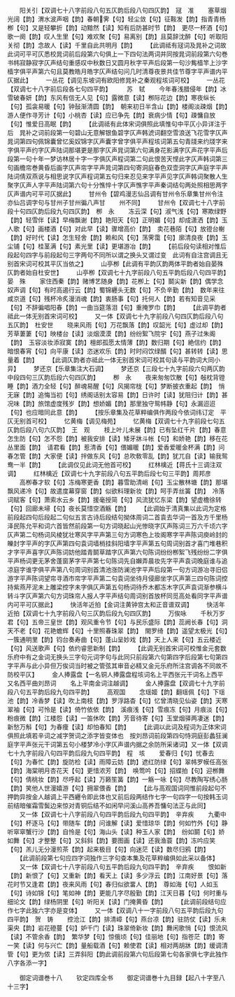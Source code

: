 <!-- { "loadSidebar": true } -->
　　阳关引【双调七十八字前段八句五仄韵后段八句四仄韵】　冦　准
　　塞草烟光阔【韵】渭水波声咽【韵】春朝霁【句】轻尘敛【句】征鞍发【韵】指青青杨栁【句】又是轻攀折【韵】动黯然【读】知有后防甚时节【韵】　更尽一杯酒【句】歌一阕【韵】叹人生里【句】难欢聚【句】易离别【韵】且莫辞沈醉【句】听取阳关彻【韵】念故人【读】千里自此共明月【韵】
　　【此调祗有冦词及晁补之词故此词可平可仄悉校晁词前后段第六句俱上一下四句法两词并同按晁词前段第六句巻书帏寂静寂字仄声结句重感叹中秋数日又圆月秋字平声后段第一句沙觜樯竿上沙字樯字俱平声第六句且莫教皓月皓字仄声结句问几时清尊夜景共佳节尊字平声谱内平仄据此】
　　一丛花【调见东坡词有欧阳修晁补之秦观程垓词可校】
　　一丛花【双调七十八字前后段各七句四平韵】　　　苏　轼
　　今年春浅腊侵年【韵】冰雪破春妍【韵】东风有信无人见【句】露微意【读】栁际花边【韵】寒夜纵长【句】孤衾易暖【句】钟鼔渐清圆【韵】　朝来初日半含山【韵】楼阁淡疎烟【韵】游人便作寻芳计【句】小桃杏【读】应已争先【韵】衰病少情【句】疎慵自放【句】惟爱日高眠【韵】
　　【此调祗有此体宋词俱照此填惟句中平仄小异详注于后　晁补之词前段第一句碧山无意解银鱼碧字仄声韩淲词翻空雪浪送飞花雪字仄声晁词第四句佩锦囊曾忆奚奴锦字仄声囊字曾字俱平声程垓词第五句青牋来约牋字来字俱平声约字仄声陆词那堪更是那字仄声晁词第六句满身花影满字仄声花字平声后段第一句十年一梦访林居十字一字俱仄声程词第二句此恨苦天悭此字仄声韩词第三句画檐帘巻黄昏后画字仄声帘字平声晁词第四句寄洞庭春色双壶洞字仄声庭字平声陆词倩双燕说与相思说字仄声程词第五句归来忍见来字平声见字仄声韩词聚散人生聚字仄声人字平声陆词第六句十分憔悴十字仄声憔字平声秦词结句两处照相思两字仄声谱内可平可仄据此】
　　甘州令【碧鸡漫志仙吕调有甘州令乐章集甘州令注亦仙吕调字句与甘州子甘州徧八声甘
　　州不同】
　　甘州令【双调七十八字前段十句四仄韵后段九句四仄韵】　栁　永
　　冻云深【句】淑气浅【句】寒欺绿野【韵】轻雪伴【读】早梅飘谢【韵】艳阳天【句】正明媚【句】却成潇洒【韵】玉人歌【句】画楼酒【句】对此早【读】骤增高价【韵】　卖花巷陌【句】放镫台榭【韵】好时代【读】怎生轻舍【韵】赖和风【句】荡霁霭【句】廓清良夜【韵】玉尘铺【句】桂茎满【句】素光里【读】更堪游冶【韵】
　　【前后段句读相对惟后段起句四字与前段起句三字两句不同所以谓之换头又谓过变　此词有自注宫调且无别首宋词可校其平仄当依之】
　　山亭栁【此调有平韵仄韵两体平韵者始自晏殊仄韵者始自杜安世】
　　山亭栁【双调七十九字前段八句五平韵后段八句四平韵】　晏　殊
　　家住西秦【韵】赌博艺随身【韵】花栁上【句】鬬尖新【韵】偶学念奴声调【句】有时高遏行云【韵】蜀锦纒头无数【句】不负辛勤【韵】　数年来往咸京道【句】残杯冷炙漫消魂【韵】衷肠事【句】托何人【韵】若有知音见采【句】不辞徧唱阳春【韵】一曲当筵落泪【句】重掩罗巾【韵】
　　【此调平韵者祗此一体无别首宋词可校】
　　又一体【双调七十九字前段八句四仄韵后段八句五仄韵】　杜安世
　　晓来风雨【句】万花飘落【韵】叹韶光【句】虚过却【韵】芳草萋萋【句】映楼台【读】淡烟漠漠【韵】纷纷絮飞院宇【句】燕子过朱阁【韵】　玉容淡妆添寂寞【韵】檀郎孤愿太情薄【韵】数归期【句】絶信约【韵】暗恨春宵【句】向平康【读】恣迷欢乐【韵】时时闷饮绿醑【句】甚转转【读】思量着【韵】
　　【此调仄韵者亦祗此一体无别首宋词可校其句读与平韵词大同小异】
　　梦还京【乐章集注大石调】
　　梦还京【三段七十九字前段六句两仄韵中段四句三仄韵后段六句四仄韵】
　　栁　永
　　夜来匆匆饮散【句】敧枕背镫睡【韵】酒力全轻【句】醉魂易醒【句】风揭帘栊【句】梦断披衣重起【韵】　悄无寐【韵】追悔当初【句】绣阁话别太容易【韵】日许时【读】犹阻归计【韵】甚况味【韵】旅馆虚度残岁【韵】想娇媚【韵】那里独守鸳帏静【句】永漏迢迢【句】也应暗同此意【韵】
　　【按乐章集及花草粹编俱作两段今依词纬订定　平仄无别首可校】
　　忆黄梅【调见梅苑】
　　忆黄梅【双调七十九字前段七句五仄韵后段八句六仄韵】　王　观
　　枝上叶儿未展【韵】已有坠红千片【韵】春意怎生防【句】怎不怨【韵】被我安排【读】矮牙牀斗帐【句】和娇艳【韵】移在花丛里面【韵】　请君看【韵】惹清香【句】偎媚暖【韵】爱香爱暖金杯满【韵】问春怎管【韵】大家便【读】拌做东风【句】总吹敎零乱【韵】犹兀自【读】输我鸳鸯一半【韵】
　　【此调仅见此词无他首可校】
　　红林檎近【蒋氏十三调注双调】
　　红林檎近【双调七十九字前段八句五平韵后段七句三平韵】周邦彦
　　高栁春才软【句】冻梅寒更香【韵】暮雪助清峭【句】玉尘散林塘【韵】那堪飘风递冷【句】故遣度幕穿窗【韵】似欲料理新妆【韵】呵手弄丝簧【韵】　冷落词赋客【句】萧索水云乡【韵】援毫授简【句】风流犹忆东梁【韵】望虚檐徐转【句】回廊未埽【句】夜长莫惜空酒觞【韵】
　　【此调始于清真集以此词为定格前段起四句后段起二句似五言古诗后段结句拗体周词二首袁去华词一首及方千里杨泽民陈允平和词六首皆然前段第一句方词晓起山光惨晓字仄声陈词三万六千顷六字仄声第二句杨词风棱犹壮寒风字平声第三句方词寒色上妆阁寒字平声陈词庾岭封的皪封字平声的字仄声第四句袁词墙梢挂斜阳墙字平声第五句周词别首才喜门堆巷积才字平声喜字仄声陈词妨他踏青鬬草踏字仄声第六句陈词纷纷栁絮飞残纷纷二字俱平声杨词更无茅舍蓬窗茅字平声第七句陈词先自嬾弄晨妆先字平声袁词晚庭谁与追凉庭字谁字俱平声第八句周词别首清池涨防澜池字平声后段第一句方词游冶寻旧侣游字平声陈词望帘寻酒市帘字平声第二句袁词坐待月侵廊坐字仄声第三四句陈词控持紫燕芹泥未上雕梁控字未字俱仄声第五句杨词待乔木都冻木字仄声袁词渐参横斗转斗字仄声第六句方词珠帘人报人字平声结句周词别首放杯同觅高处看同字平声谱内可平可仄据此】
　　快活年近拍【金词注黄钟宫太和正音谱双调】
　　快活年近拍【双调七十九字前段八句三仄韵后段九句四仄韵】
　　万俟咏
　　千秋万岁君【句】五帝三皇世【韵】观风重令节【句】与民乐盛际【韵】蕊阙长春【句】洞天不老【句】花艳蟾辉【句】十里照春珠翠【韵】　閙罗绮【韵】遥望太极光【句】一簇通明里【韵】钧台奏寿曲【句】蓬山呈妙戏【韵】天上人来【句】五云楼近【句】风送歌声【句】依约睿思新制【韵】
　　【此调无别首宋词可校惟金元套数乐府中有之金词无换头三字句元词字句与此同只前段第六句第四字后段第七句第四字平声与此小异但万俟词当时被之管弦其审音必精又金元乐府所注宫调各不同故不防校平仄】
　　金人捧露盘【一名铜人捧露盘程垓词名上平西张元干词名上西平又名西平曲刘昂词
　　名上平南金词注越调】
　　金人捧露盘【双调七十九字前段八句五平韵后段九句四平韵】
　　高观国
　　念瑶姬【韵】翻瑶佩【句】下瑶池【韵】冷香梦【读】吹上南枝【韵】罗浮路杳【句】忆曾清晓见仙姿【韵】天寒翠袖【句】可怜是【读】倚竹依依【韵】　溪痕浅【句】雪痕冻【句】月痕淡【句】粉痕微【韵】江楼怨【读】一笛休吹【韵】芳音待寄【句】玉堂烟驿两凄迷【韵】新愁万斛【句】为春痩【读】却怕春知【韵】
　　【此调以此词及程词为正体宋词俱照此填若辛词之减字贺词之添字皆变体也　按刘昂词前段第四句恃洞庭彭蠡狂澜庭字平声张元干词第五句小楼梦冷小字仄声谱内据之余防所采诸词】又一体【双调七十九字前段八句四平韵后段九句四平韵】　程　垓
　　爱春归【句】忧春去【句】为春忙【韵】旋防检【读】雨障云妨【韵】遮红防绿【句】翠帏罗幙任高张【韵】海棠明月杏花天【句】更惜浓芳【韵】　唤莺吟【句】招蝶拍【句】迎栁舞【句】倩桃妆【韵】尽呼起【读】万籁笙簧【韵】一觞一咏【句】尽教陶写绣心肠【韵】笑他人世漫嬉游【句】拥翠偎香【韵】
　　【此与高观国词同惟前段起句不押韵异按金人越调上平西纒令即此体也又前后段两结作七字一句四字一句按韩玉词前结暗催霜雪鬓边来惊对青铜后结不如闲早问溪山高养吾慵句法正与此同】
　　又一体【双调七十八字前段八句四平韵后段九句四平韵】　辛弃疾
　　九衢中【句】杯逐马【句】带随车【韵】问谁解【读】爱惜琼华【韵】何如竹外【句】静听窣窣蟹行沙【韵】自怜是【句】海山头【读】种玉人家【韵】　纷如鬬【句】娇如舞【句】才整整【句】又斜斜【韵】要图画【读】还我渔蓑【韵】冻吟应笑【句】羔儿无分漫煎茶【韵】起来极目【句】向迷茫【读】数尽归鸦【韵】
　　【此调前段第七句应四字词独作三字句查本集及花草粹编俱如此采以备体】
　　又一体【双调七十八字前段八句五平韵后段九句四平韵】　辛弃疾
　　恨如新【韵】新恨了【句】又重新【韵】看天上【读】多少浮云【韵】江南好景【句】落花时节又逢君【韵】夜来风雨【句】春归似欲畱人【韵】　尊如海【句】人如玉【句】诗如锦【句】笔如神【韵】更能几字尽殷勤【韵】江天日暮【句】何时重与细论文【韵】绿杨阴里【句】听阳关【读】门掩黄昏【韵】
　　【此调前段结句应作七字此独六字亦是变体】
　　又一体【双调八十一字前段八句五平韵后段九句四平韵】　贺　铸
　　控沧江【韵】排清嶂【句】燕台凉【韵】驻防仗【读】乐未渠央【韵】岩花磴蔓【句】妒千门【读】珠翠倚新妆【韵】舞闲歌悄【句】恨流风【读】不管余香【韵】　繁华梦【句】惊俄顷【句】佳丽地【句】指苍茫【韵】寄一笑【读】何与兴亡【韵】量船载酒【句】赖使君【读】相对两胡牀【韵】缓调清管【句】更为侬【读】三弄斜阳【韵此调前段第六句后段第七句各家俱七字此独作八字各添一字】

　　御定词谱巻十八
　　钦定四库全书
　　御定词谱巻十九目録【起八十字至八十三字】
